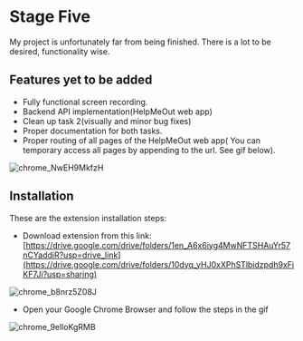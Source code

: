 
# Stage Five

My project is unfortunately far from being finished.
There is a lot to be desired, functionality wise.



## Features yet to be added

- Fully functional screen recording.
- Backend API implementation(HelpMeOut web app)
- Clean up task 2(visually and minor bug fixes)
- Proper documentation for both tasks.
- Proper routing of all pages of the HelpMeOut web app( You can temporary access all pages by appending to the url. See gif below).

![chrome_NwEH9MkfzH](https://github.com/pi-xlz/hng-int-tasks/assets/104459898/154f2a5f-60b9-441e-856d-01c63298b053)



## Installation

These are the extension installation steps:

- Download extension from this link: [https://drive.google.com/drive/folders/1en_A6x6iyg4MwNFTSHAuYr57nCYaddiR?usp=drive_link](https://drive.google.com/drive/folders/10dyq_yHJ0xXPhSTlbidzpdh9xFiKF7Ji?usp=sharing)


![chrome_b8nrz5Z08J](https://github.com/pi-xlz/hng-int-tasks/assets/104459898/f44ca40e-e68f-4817-9fbf-607c144eb0f3)


- Open your Google Chrome Browser and follow the steps in the gif

![chrome_9elloKgRMB](https://github.com/pi-xlz/hng-int-tasks/assets/104459898/8141e68c-9a0a-4b12-ac9d-d108f9cddf58)

    
